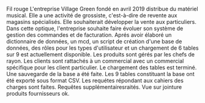 Fil rouge
L'entreprise Village Green fondé en avril 2019 distribue du matériel musical. Elle a une activité de grossiste, c'est-à-dire de revente aux magasins spécialisés. Elle souhaiterait développer la vente aux particuliers. Dans cette optique, l'entreprise souhaite faire évoluer son système de gestion des commandes et de facturation.
Aprés avoir élaboré un dictionnaire de données, un mcd, un script de création d'une base de données, des rôles pour les types d'utilisateur et un chargement de 6 tables sur 9 est actuellement disponible. Les produits sont gérés par les chefs de rayon. Les clients sont rattachés à un commercial avec un commercial spécifique pour les client particulier.
Le chargement des tables est terminé. Une sauvegarde de la base a été faite. Les 9 tables constituant la base ont été exporté sous format CSV. Les requétes répondant aux cahiers des charges sont faites. Requêtes supplémentairesraités. Vue sur jointure produits fournisseurs ok.